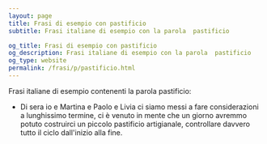 ```yaml
---
layout: page
title: Frasi di esempio con pastificio 
subtitle: Frasi italiane di esempio con la parola  pastificio

og_title: Frasi di esempio con pastificio 
og_description: Frasi italiane di esempio con la parola  pastificio
og_type: website
permalink: /frasi/p/pastificio.html
---
```


Frasi italiane di esempio contenenti la parola pastificio:


- Di sera io e Martina e Paolo e Livia ci siamo messi a fare considerazioni a lunghissimo termine, ci è venuto in mente che un giorno avremmo potuto costruirci un piccolo pastificio artigianale, controllare davvero tutto il ciclo dall'inizio alla fine.
